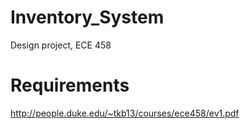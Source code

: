 # Inventory_System
Design project, ECE 458

# Requirements
http://people.duke.edu/~tkb13/courses/ece458/ev1.pdf
